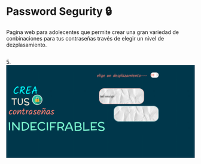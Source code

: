 # Password Segurity 🔒
Pagina web para adolecentes que permite crear una gran variedad de conbinaciones para tus contraseñas través de elegir un nivel de dezplasamiento.
##

5.![prototipo final](https://raw.githubusercontent.com/vivianakgp/GDL004-cipher/master/src/img/proyecto.png)